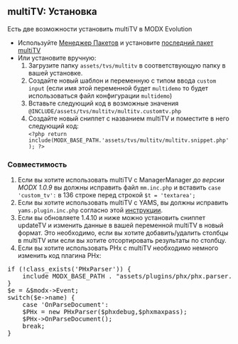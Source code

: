 
<meta http-equiv="Content-Type" content="text/html; charset=utf-8">
<h2>multiTV: Установка</h2>

<p>Есть две возможности установить multiTV в MODX Evolution</p>
<ul>
	<li>Используйте <a rel="nofollow" target="_blank" href="https://github.com/Jako/PackageManager">Менеджер Пакетов</a> и установите <a rel="nofollow" target="_blank" href="https://github.com/Jako/multiTV/archive/master.zip">последний пакет multiTV</a></li>
	<li>Или установите вручную:
		<ol>
			<li>Загрузите папку <code>assets/tvs/multitv</code> в соответствующую папку в вашей установке.</li>
			<li>Создайте новый шаблон и переменную с типом ввода <code>custom input</code> (если имя этой переменной будет <code>multidemo</code> то будет использоваться файл конфигурации <code>multidemo</code>)</li>
			<li>Вставьте следующий код в возможные значения <code>@INCLUDE/assets/tvs/multitv/multitv.customtv.php</code></li>
			<li>Создайте новый сниппет с названием multiTV и поместите в него следующий код:<br><code>&lt;?php return include(MODX_BASE_PATH.'assets/tvs/multitv/multitv.snippet.php'); ?&gt;</code></li>
		</ol>
	</li>
</ul>
<h3 class="sub-header text-bold">Совместимость</h3>
<ol>
	<li>Если вы хотите использовать multiTV с ManagerManager <em>до версии MODX 1.0.9</em> вы должны исправить файл <code>mm.inc.php</code> и вставить <code>case 'custom_tv':</code> в 136 строке перед строкой <code>$t = 'textarea';</code></li>
	<li>Если вы хотите использовать multiTV с YAMS, вы должны исправить <code>yams.plugin.inc.php</code> согласно этой <a rel="nofollow" target="_blank" href="https://github.com/Jako/multiTV/issues/9#issuecomment-6992127">инструкции</a>.</li>
	<li>Если вы обновляете 1.4.10 и ниже можно установить сниппет updateTV и изменить данные в вашей переменной multiTV в новый формат. Это необходимо, если вы хотите добавить/удалить столбцы в multiTV или если вы хотите отсортировать результаты по столбцу.</li>
	<li>Если вы хотите использовать PHx с multiTV необходимо немного изменить код плагина PHx:</li>
</ol>
<pre class="brush: php;">if (!class_exists('PHxParser')) {
	include MODX_BASE_PATH . "assets/plugins/phx/phx.parser.class.inc.php";
}
$e = &$modx-&gt;Event;
switch($e-&gt;name) {
	case 'OnParseDocument':
	$PHx = new PHxParser($phxdebug,$phxmaxpass);
	$PHx-&gt;OnParseDocument();
	break;
}</pre>